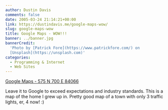 ```yaml
---
author: Dustin Davis
comments: false
date: 2005-03-24 21:14:21+00:00
link: https://dustindavis.me/google-maps-wow/
slug: google-maps-wow
title: Google Maps - WOW!!!
banner: ../banner.jpg
bannerCredit:
  'Photo by [Patrick Fore](https://www.patrickfore.com/) on
  [Unsplash](https://unsplash.com)'
categories:
  - Programming & Internet
  - Web Sites
---
```


[Google Maps - 575 N 700 E 84066](http://maps.google.com/maps?q=575%20N%20700%20E%2084066&hl=en)

Leave it to Google to exceed expectations and industry standards. This is a map
of the home I grew up in. Pretty good map of a town with only 3 traffic lights,
er, 4 now! :)
